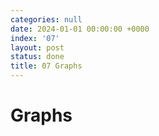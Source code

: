 ```yaml
---
categories: null
date: 2024-01-01 00:00:00 +0000
index: '07'
layout: post
status: done
title: 07 Graphs
---
```


# Graphs